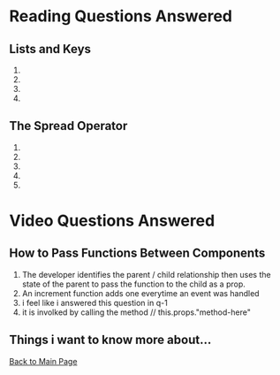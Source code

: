 # Reading Questions Answered
## Lists and Keys
1. 
1. 
1. 
1. 
## The Spread Operator
1. 
1. 
1. 
1. 
1. 
# Video Questions Answered
## How to Pass Functions Between Components
1. The developer identifies the parent / child relationship then uses the state of the parent to pass the function to the child as a prop.
1. An increment function adds one everytime an event was handled
1. i feel like i answered this question in q-1
1. it is involked by calling the method // this.props."method-here"
## Things i want to know more about...


[Back to Main Page](../README.md)